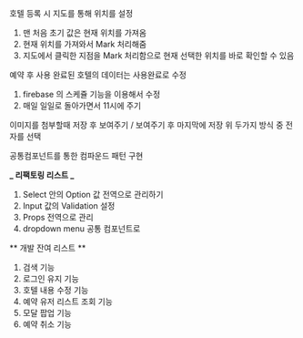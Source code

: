 호텔 등록 시 지도를 통해 위치를 설정

1. 맨 처음 초기 값은 현재 위치를 가져옴
2. 현재 위치를 가져와서 Mark 처리해줌
3. 지도에서 클릭한 지점을 Mark 처리함으로 현재 선택한 위치를 바로 확인할 수 있음

예약 후 사용 완료된 호텔의 데이터는 사용완료로 수정

1. firebase 의 스케쥴 기능을 이용해서 수정
2. 매일 일일로 돌아가면서 11시에 주기

이미지를 첨부할때 저장 후 보여주기 / 보여주기 후 마지막에 저장
위 두가지 방식 중 전자를 선택

공통컴포넌트를 통한 컴파운드 패턴 구현

**_ 리팩토링 리스트 _**

1. Select 안의 Option 값 전역으로 관리하기
2. Input 값의 Validation 설정
3. Props 전역으로 관리
4. dropdown menu 공통 컴포넌트로

** 개발 잔여 리스트 **

1. 검색 기능
2. 로그인 유지 기능
3. 호텔 내용 수정 기능
4. 예약 유저 리스트 조회 기능
5. 모달 팝업 기능
6. 예약 취소 기능
